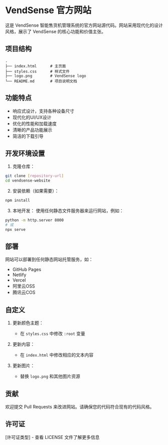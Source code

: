 # VendSense 官方网站

这是 VendSense 智能售货机管理系统的官方网站源代码。网站采用现代化的设计风格，展示了 VendSense 的核心功能和价值主张。

## 项目结构

```
.
├── index.html      # 主页面
├── styles.css      # 样式文件
├── logo.png        # VendSense logo
└── README.md       # 项目说明文档
```

## 功能特点

- 响应式设计，支持各种设备尺寸
- 现代化的UI/UX设计
- 优化的性能和加载速度
- 清晰的产品功能展示
- 简洁的下载引导

## 开发环境设置

1. 克隆仓库：
```bash
git clone [repository-url]
cd vendsense-website
```

2. 安装依赖（如果需要）：
```bash
npm install
```

3. 本地开发：
使用任何静态文件服务器来运行网站，例如：
```bash
python -m http.server 8000
# 或
npx serve
```

## 部署

网站可以部署到任何静态网站托管服务，如：
- GitHub Pages
- Netlify
- Vercel
- 阿里云OSS
- 腾讯云COS

## 自定义

1. 更新颜色主题：
   - 在 `styles.css` 中修改 `:root` 变量

2. 更新内容：
   - 在 `index.html` 中修改相应的文本内容

3. 更新图片：
   - 替换 `logo.png` 和其他图片资源

## 贡献

欢迎提交 Pull Requests 来改进网站。请确保您的代码符合现有的代码风格。

## 许可证

[许可证类型] - 查看 LICENSE 文件了解更多信息 